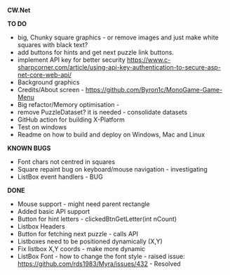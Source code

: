 ﻿**CW.Net**

**TO DO**
* big, Chunky square graphics - or remove images and just make white squares with black text?
* add buttons for hints and get next puzzle link buttons.
* implement API key for better security https://www.c-sharpcorner.com/article/using-api-key-authentication-to-secure-asp-net-core-web-api/
* Background graphics 
* Credits/About screen - https://github.com/Byron1c/MonoGame-Game-Menu
* Big refactor/Memory optimisation - 
* remove PuzzleDataset? it is needed - consolidate datasets
* GitHub action for building X-Platform
* Test on windows
* Readme on how to build and deploy on Windows, Mac and Linux

**KNOWN BUGS**
* Font chars not centred in squares
* Square repaint bug on keyboard/mouse navigation - investigating
* ListBox event handlers - BUG


**DONE**
* Mouse support - might need parent rectangle
* Added basic API support
* Button for hint letters - clickedBtnGetLetter(int nCount)
* Listbox Headers 
* Button for fetching next puzzle - calls API
* Listboxes need to be positioned dynamically (X,Y)
* Fix listbox X,Y coords - make more dynamic 
* ListBox Font - how to change the font style - raised issue: https://github.com/rds1983/Myra/issues/432 - Resolved
